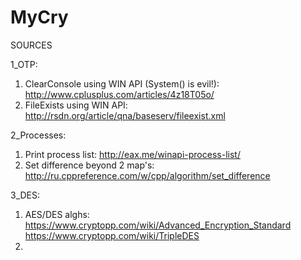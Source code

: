 # MyCry

SOURCES

1_OTP:
  1) ClearConsole using WIN API (System() is evil!):  http://www.cplusplus.com/articles/4z18T05o/
  2) FileExists using WIN API: http://rsdn.org/article/qna/baseserv/fileexist.xml

2_Processes:
  1) Print process list: http://eax.me/winapi-process-list/
  2) Set difference beyond 2 map's: http://ru.cppreference.com/w/cpp/algorithm/set_difference

3_DES:
  1) AES/DES alghs: https://www.cryptopp.com/wiki/Advanced_Encryption_Standard
                    https://www.cryptopp.com/wiki/TripleDES
  2) 
